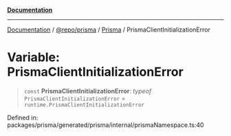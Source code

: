 [**Documentation**](../../../../../README.md)

***

[Documentation](../../../../../README.md) / [@repo/prisma](../../../README.md) / [Prisma](../README.md) / PrismaClientInitializationError

# Variable: PrismaClientInitializationError

> `const` **PrismaClientInitializationError**: *typeof* `PrismaClientInitializationError` = `runtime.PrismaClientInitializationError`

Defined in: packages/prisma/generated/prisma/internal/prismaNamespace.ts:40
